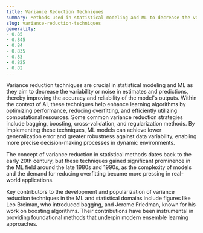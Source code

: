 ```yaml
---
title: Variance Reduction Techniques
summary: Methods used in statistical modeling and ML to decrease the variability of estimation in order to improve accuracy and reliability of predictions.
slug: variance-reduction-techniques
generality:
- 0.85
- 0.845
- 0.84
- 0.835
- 0.83
- 0.825
- 0.82
---
```


Variance reduction techniques are crucial in statistical modeling and ML as they aim to decrease the variability or noise in estimates and predictions, thereby improving the accuracy and reliability of the model's outputs. Within the context of AI, these techniques help enhance learning algorithms by optimizing performance, reducing overfitting, and efficiently utilizing computational resources. Some common variance reduction strategies include bagging, boosting, cross-validation, and regularization methods. By implementing these techniques, ML models can achieve lower generalization error and greater robustness against data variability, enabling more precise decision-making processes in dynamic environments.

The concept of variance reduction in statistical methods dates back to the early 20th century, but these techniques gained significant prominence in the ML field around the late 1980s and 1990s, as the complexity of models and the demand for reducing overfitting became more pressing in real-world applications.

Key contributors to the development and popularization of variance reduction techniques in the ML and statistical domains include figures like Leo Breiman, who introduced bagging, and Jerome Friedman, known for his work on boosting algorithms. Their contributions have been instrumental in providing foundational methods that underpin modern ensemble learning approaches.